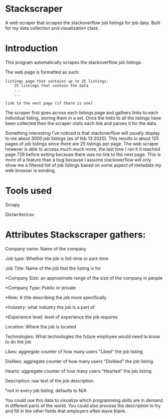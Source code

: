 # Stackscraper
A web scraper that scrapes the stackoverflow job listings for job data.
Built for my data collection and visualization class.


# Introduction
This program automatically scrapes the stackoverflow job listings.

The web page is formatted as such:
```
listings page that contains up to 25 listings:
    25 listings that contain the data
    ...
    ...
    
link to the next page (if there is one)
```

The scraper first goes across each listings page and gathers links
to each individual listing, storing them in a set. Once the links to all the 
listings have been collected then the scraper visits each link and 
parses it for the data.

Something interesting I've noticed is that stackoverflow will usually display 
to me about 3000 job listings (as of feb 13 2020). This results in about 125 pages of job listings
since there are 25 listings per page. The web scraper however is able to access much much more,
the last time I ran it it reached page 728 before exiting because there was no link to the next
page. This is more of a feature than a bug because I assume stackoverflow will only show me 
a filtered list of job listings based on some aspect of metadata my web browser is sending.


# Tools used
Scrapy

Dictwriter/csv


# Attributes Stackscraper gathers:
Company name: Name of the company

Job type: Whether the job is full-time or part-time

Job Title: Name of the job that the listing is for

*Company Size: an approximate range of the size of the company in people

*Company Type: Public or private

*Role: A title describing the job more specifically

*Industry: what industry the job is a part of

*Experience level: level of experience the job requires

Location: Where the job is located

Technologies: What technologies the future employee would need to know to do the job

Likes: aggregate counter of how many users "Liked" the job listing

Dislikes: aggregate counter of how many users "Disliked" the job listing

Hearts: aggregate counter of how many users "Hearted" the job listing

Description: raw text of the job description
 
*not in every job listing; defaults to N/A


You could use this data to visualize which programming skills are in demand
in different parts of the world. You could also process the description
to try and fill in the other fields that employers often leave blank.
